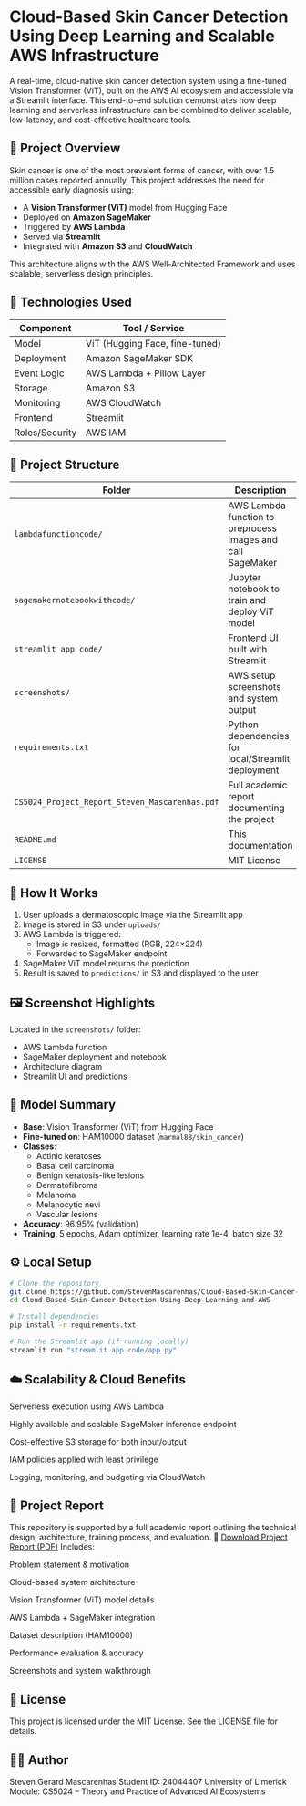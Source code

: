 # Cloud-Based Skin Cancer Detection Using Deep Learning and Scalable AWS Infrastructure

A real-time, cloud-native skin cancer detection system using a fine-tuned Vision Transformer (ViT), built on the AWS AI ecosystem and accessible via a Streamlit interface. This end-to-end solution demonstrates how deep learning and serverless infrastructure can be combined to deliver scalable, low-latency, and cost-effective healthcare tools.

## 🧠 Project Overview

Skin cancer is one of the most prevalent forms of cancer, with over 1.5 million cases reported annually. This project addresses the need for accessible early diagnosis using:

- A **Vision Transformer (ViT)** model from Hugging Face  
- Deployed on **Amazon SageMaker**  
- Triggered by **AWS Lambda**  
- Served via **Streamlit**  
- Integrated with **Amazon S3** and **CloudWatch**

This architecture aligns with the AWS Well-Architected Framework and uses scalable, serverless design principles.

## 🚀 Technologies Used

| Component       | Tool / Service               |
|-----------------|------------------------------|
| Model           | ViT (Hugging Face, fine-tuned) |
| Deployment      | Amazon SageMaker SDK         |
| Event Logic     | AWS Lambda + Pillow Layer    |
| Storage         | Amazon S3                    |
| Monitoring      | AWS CloudWatch               |
| Frontend        | Streamlit                    |
| Roles/Security  | AWS IAM                      |

## 📁 Project Structure

| Folder                                        | Description                                                      |
|-----------------------------------------------|------------------------------------------------------------------|
| `lambdafunctioncode/`                         | AWS Lambda function to preprocess images and call SageMaker     |
| `sagemakernotebookwithcode/`                  | Jupyter notebook to train and deploy ViT model                  |
| `streamlit app code/`                         | Frontend UI built with Streamlit                                |
| `screenshots/`                                | AWS setup screenshots and system output                         |
| `requirements.txt`                            | Python dependencies for local/Streamlit deployment              |
| `CS5024_Project_Report_Steven_Mascarenhas.pdf`| Full academic report documenting the project                    |
| `README.md`                                   | This documentation                                               |
| `LICENSE`                                     | MIT License                                                      |

## 🧪 How It Works

1. User uploads a dermatoscopic image via the Streamlit app  
2. Image is stored in S3 under `uploads/`  
3. AWS Lambda is triggered:  
   - Image is resized, formatted (RGB, 224×224)  
   - Forwarded to SageMaker endpoint  
4. SageMaker ViT model returns the prediction  
5. Result is saved to `predictions/` in S3 and displayed to the user  

## 🖼️ Screenshot Highlights

Located in the `screenshots/` folder:
- AWS Lambda function
- SageMaker deployment and notebook
- Architecture diagram
- Streamlit UI and predictions

## 🧠 Model Summary

- **Base**: Vision Transformer (ViT) from Hugging Face  
- **Fine-tuned on**: HAM10000 dataset (`marmal88/skin_cancer`)  
- **Classes**:  
  - Actinic keratoses  
  - Basal cell carcinoma  
  - Benign keratosis-like lesions  
  - Dermatofibroma  
  - Melanoma  
  - Melanocytic nevi  
  - Vascular lesions  
- **Accuracy**: 96.95% (validation)  
- **Training**: 5 epochs, Adam optimizer, learning rate 1e-4, batch size 32  

## ⚙️ Local Setup

```bash
# Clone the repository
git clone https://github.com/StevenMascarenhas/Cloud-Based-Skin-Cancer-Detection-Using-Deep-Learning-and-AWS.git
cd Cloud-Based-Skin-Cancer-Detection-Using-Deep-Learning-and-AWS

# Install dependencies
pip install -r requirements.txt

# Run the Streamlit app (if running locally)
streamlit run "streamlit app code/app.py"
```

## ☁️ Scalability & Cloud Benefits
Serverless execution using AWS Lambda

Highly available and scalable SageMaker inference endpoint

Cost-effective S3 storage for both input/output

IAM policies applied with least privilege

Logging, monitoring, and budgeting via CloudWatch

## 📄 Project Report
This repository is supported by a full academic report outlining the technical design, architecture, training process, and evaluation.
📘 [Download Project Report (PDF)](./CS5024_Project_Report_Steven_Mascarenhas.pdf)
Includes:

Problem statement & motivation

Cloud-based system architecture

Vision Transformer (ViT) model details

AWS Lambda + SageMaker integration

Dataset description (HAM10000)

Performance evaluation & accuracy

Screenshots and system walkthrough

## 📜 License
This project is licensed under the MIT License. See the LICENSE file for details.

## 👨‍🎓 Author
Steven Gerard Mascarenhas
Student ID: 24044407
University of Limerick
Module: CS5024 – Theory and Practice of Advanced AI Ecosystems

